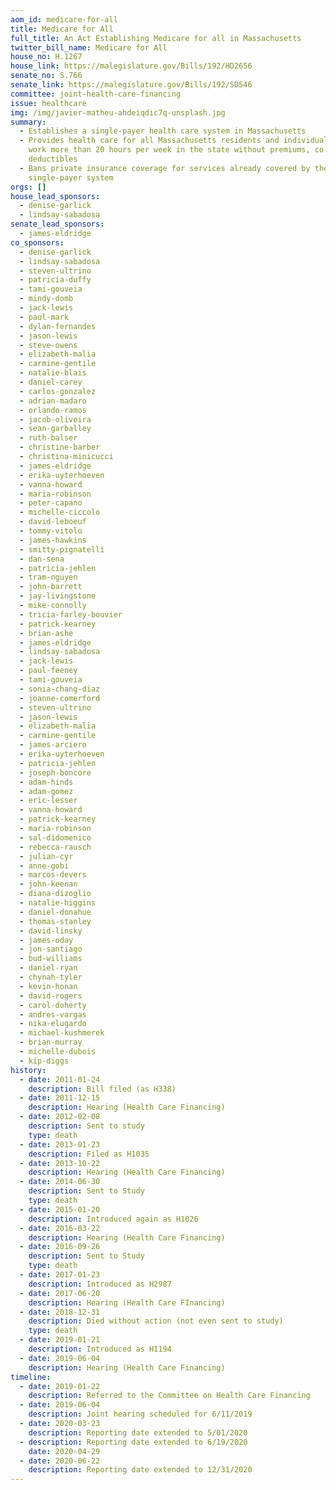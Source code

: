 ```yaml
---
aom_id: medicare-for-all
title: Medicare for All
full_title: An Act Establishing Medicare for all in Massachusetts
twitter_bill_name: Medicare for All
house_no: H.1267
house_link: https://malegislature.gov/Bills/192/HD2656
senate_no: S.766
senate_link: https://malegislature.gov/Bills/192/SD546
committee: joint-health-care-financing
issue: healthcare
img: /img/javier-matheu-ahdeiqdic7q-unsplash.jpg
summary:
  - Establishes a single-payer health care system in Massachusetts
  - Provides health care for all Massachusetts residents and individuals who
    work more than 20 hours per week in the state without premiums, co-pays, or
    deductibles
  - Bans private insurance coverage for services already covered by the
    single-payer system
orgs: []
house_lead_sponsors:
  - denise-garlick
  - lindsay-sabadosa
senate_lead_sponsors:
  - james-eldridge
co_sponsors:
  - denise-garlick
  - lindsay-sabadosa
  - steven-ultrino
  - patricia-duffy
  - tami-gouveia
  - mindy-domb
  - jack-lewis
  - paul-mark
  - dylan-fernandes
  - jason-lewis
  - steve-owens
  - elizabeth-malia
  - carmine-gentile
  - natalie-blais
  - daniel-carey
  - carlos-gonzalez
  - adrian-madaro
  - orlando-ramos
  - jacob-oliveira
  - sean-garballey
  - ruth-balser
  - christine-barber
  - christina-minicucci
  - james-eldridge
  - erika-uyterhoeven
  - vanna-howard
  - maria-robinson
  - peter-capano
  - michelle-ciccolo
  - david-leboeuf
  - tommy-vitolo
  - james-hawkins
  - smitty-pignatelli
  - dan-sena
  - patricia-jehlen
  - tram-nguyen
  - john-barrett
  - jay-livingstone
  - mike-connolly
  - tricia-farley-bouvier
  - patrick-kearney
  - brian-ashe
  - james-eldridge
  - lindsay-sabadosa
  - jack-lewis
  - paul-feeney
  - tami-gouveia
  - sonia-chang-diaz
  - joanne-comerford
  - steven-ultrino
  - jason-lewis
  - elizabeth-malia
  - carmine-gentile
  - james-arciero
  - erika-uyterhoeven
  - patricia-jehlen
  - joseph-boncore
  - adam-hinds
  - adam-gomez
  - eric-lesser
  - vanna-howard
  - patrick-kearney
  - maria-robinson
  - sal-didomenico
  - rebecca-rausch
  - julian-cyr
  - anne-gobi
  - marcos-devers
  - john-keenan
  - diana-dizoglio
  - natalie-higgins
  - daniel-donahue
  - thomas-stanley
  - david-linsky
  - james-oday
  - jon-santiago
  - bud-williams
  - daniel-ryan
  - chynah-tyler
  - kevin-honan
  - david-rogers
  - carol-doherty
  - andres-vargas
  - nika-elugardo
  - michael-kushmerek
  - brian-murray
  - michelle-dubois
  - kip-diggs
history:
  - date: 2011-01-24
    description: Bill filed (as H338)
  - date: 2011-12-15
    description: Hearing (Health Care Financing)
  - date: 2012-02-08
    description: Sent to study
    type: death
  - date: 2013-01-23
    description: Filed as H1035
  - date: 2013-10-22
    description: Hearing (Health Care Financing)
  - date: 2014-06-30
    description: Sent to Study
    type: death
  - date: 2015-01-20
    description: Introduced again as H1026
  - date: 2016-03-22
    description: Hearing (Health Care Financing)
  - date: 2016-09-26
    description: Sent to Study
    type: death
  - date: 2017-01-23
    description: Introduced as H2987
  - date: 2017-06-20
    description: Hearing (Health Care FInancing)
  - date: 2018-12-31
    description: Died without action (not even sent to study)
    type: death
  - date: 2019-01-21
    description: Introduced as H1194
  - date: 2019-06-04
    description: Hearing (Health Care Financing)
timeline:
  - date: 2019-01-22
    description: Referred to the Committee on Health Care Financing
  - date: 2019-06-04
    description: Joint hearing scheduled for 6/11/2019
  - date: 2020-03-23
    description: Reporting date extended to 5/01/2020
  - description: Reporting date extended to 6/19/2020
    date: 2020-04-29
  - date: 2020-06-22
    description: Reporting date extended to 12/31/2020
---
```

